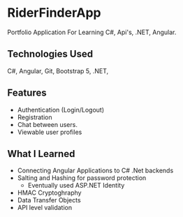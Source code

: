 # RiderFinderApp
Portfolio Application For Learning C#, Api's, .NET, Angular.

## Technologies Used

C#, Angular, Git, Bootstrap 5, .NET, 

## Features

- Authentication (Login/Logout)
- Registration 
- Chat between users.
- Viewable user profiles

## What I Learned

- Connecting Angular Applications to C# .Net backends
- Salting and Hashing for password protection 
  - Eventually used ASP.NET Identity
- HMAC Cryptoghraphy
- Data Transfer Objects
- API level validation
